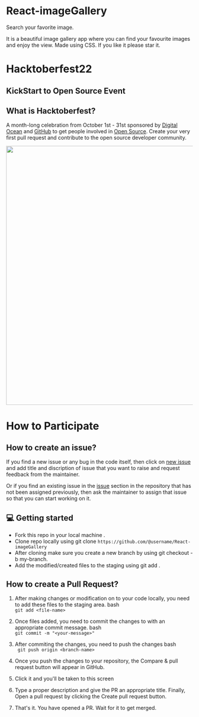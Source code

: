 # React-imageGallery
Search your favorite image. 

It is a beautiful image gallery app where you can find your favourite images and enjoy the view. 
Made using CSS. 
If you like it please star it.

# Hacktoberfest22
## KickStart to Open Source Event 

## What is Hacktoberfest?
A month-long celebration from October 1st - 31st sponsored by [Digital Ocean](https://hacktoberfest.digitalocean.com/) and [GitHub](https://github.com/blog/2433-celebrate-open-source-this-october-with-hacktoberfest) to get people involved in [Open Source](https://github.com/open-source). Create your very first pull request and contribute to the open source developer community.



<img src="https://res.cloudinary.com/practicaldev/image/fetch/s--lGJu31oG--/c_imagga_scale,f_auto,fl_progressive,h_900,q_auto,w_1600/https://dev-to-uploads.s3.amazonaws.com/uploads/articles/ymlmr15l83rrjq8natft.jpg" width="700">

# How to Participate

## How to create an issue?

If you find a new issue or any bug in the code itself, then click on [new issue](https://github.com/JenilGajjar20/React-imageGallery/issues/new) and add title and discription of issue that you want to raise and request feedback from the maintainer.

Or if you find an existing issue in the [issue](https://github.com/JenilGajjar20/React-imageGallery/issues) section in the repository that has not been assigned previously, then ask the maintainer to assign that issue so that you can start working on it.

## 💻 Getting started
* Fork this repo in your local machine .
* Clone repo locally using git clone `https://github.com/@username/React-imageGallery`
* After cloning make sure you create a new branch by using git checkout -b my-branch.
* Add the modified/created files to the staging using git add .


## How to create a Pull Request?
 
 1. After making changes or modification on to your code locally, you need to add these files to the staging area.
bash<br>
  `git add <file-name>`

 2. Once files added, you need to commit the changes to with an appropriate commit message.
bash<br>
  `git commit -m "<your-message>"`

 3. After commiting the changes, you need to push the changes
bash<br>
  ` git push origin <branch-name>`

 4. Once you push the changes to your repository, the Compare & pull request button will appear in GitHub.

 5. Click it and you'll be taken to this screen

 6. Type a proper description and give the PR an appropriate title. Finally, Open a pull request by clicking the Create pull request button.

 7. That's it. You have opened a PR. Wait for it to get merged.
